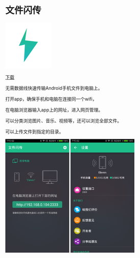 # 文件闪传

![image](./img/文件闪存logo144.png)

<a class="download-btn" href="http://fir.im/3pe5"><i class="fa fa-android"></i> 下载</a>

无需数据线快速传输Android手机文件到电脑上。

打开app，确保手机和电脑在连接同一个wifi，

在电脑浏览器输入app上的网址，进入网页管理。

可以分类浏览图片、音乐、视频等，还可以浏览全部文件。

可以上传文件到指定的目录。

<img src="./img/file1.png" width="200px" height="auto"/>
<img src="./img/file2.png" width="200px" height="auto"/>
